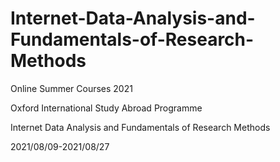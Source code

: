 # Internet-Data-Analysis-and-Fundamentals-of-Research-Methods

Online Summer Courses 2021

Oxford International Study Abroad Programme 

Internet Data Analysis and Fundamentals of Research Methods

2021/08/09-2021/08/27
